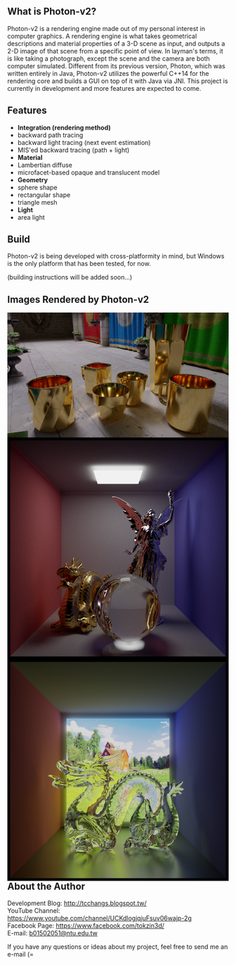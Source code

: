 ## What is Photon-v2?
Photon-v2 is a rendering engine made out of my personal interest in computer graphics. A rendering engine is what takes geometrical descriptions and material properties of a 3-D scene as input, and outputs a 2-D image of that scene from a specific point of view. In layman's terms, it is like taking a photograph, except the scene and the camera are both computer simulated. Different from its previous version, Photon, which was written entirely in Java, Photon-v2 utilizes the powerful C++14 for the rendering core and builds a GUI on top of it with Java via JNI. This project is currently in development and more features are expected to come. <br />

## Features
* **Integration (rendering method)**
 * backward path tracing
 * backward light tracing (next event estimation)
 * MIS'ed backward tracing (path + light)
* **Material**
 * Lambertian diffuse
 * microfacet-based opaque and translucent model
* **Geometry**
 * sphere shape
 * rectangular shape
 * triangle mesh
* **Light**
 * area light

## Build
Photon-v2 is being developed with cross-platformity in mind, but Windows is the only platform that has been tested, for now. <br />

(building instructions will be added soon...) <br />

## Images Rendered by Photon-v2
<a href="url"><img src="./gallery/028_sponza gold cups 12800spp.png" align="left" width="600" ></a>
<a href="url"><img src="./gallery/038_cbox 3 objs 11000spp.png" align="left" width="600" ></a>
<a href="url"><img src="./gallery/044_scenery glass dragon 6000spp.png" align="left" width="600" ></a>

## About the Author
Development Blog: http://tcchangs.blogspot.tw/ <br />
YouTube Channel:  https://www.youtube.com/channel/UCKdlogjqjuFsuv06wajp-2g <br />
Facebook Page:    https://www.facebook.com/tokzin3d/ <br />
E-mail:           b01502051@ntu.edu.tw <br />

If you have any questions or ideas about my project, feel free to send me an e-mail (= <br />
